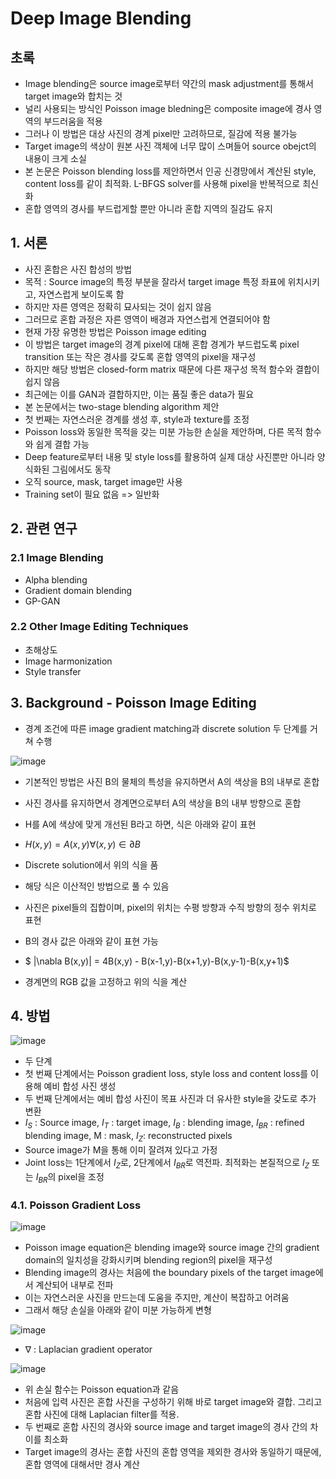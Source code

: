 # Deep Image Blending

## 초록
- Image blending은 source image로부터 약간의 mask adjustment를 통해서 target image와 합치는 것
- 널리 사용되는 방식인 Poisson image bledning은 composite image에 경사 영역의 부드러움을 적용
- 그러나 이 방법은 대상 사진의 경계 pixel만 고려하므로, 질감에 적용 불가능
- Target image의 색상이 원본 사진 객체에 너무 많이 스며들어 source obejct의 내용이 크게 소실
- 본 논문은 Poisson blending loss를 제안하면서 인공 신경망에서 계산된 style, content loss를 같이 최적화. L-BFGS solver를 사용해 pixel을 반복적으로 최신화
- 혼합 영역의 경사를 부드럽게할 뿐만 아니라 혼합 지역의 질감도 유지

## 1. 서론
- 사진 혼합은 사진 합성의 방법
- 목적 : Source image의 특정 부분을 잘라서 target image 특정 좌표에 위치시키고, 자연스럽게 보이도록 함
- 하지만 자른 영역은 정확히 묘사되는 것이 쉽지 않음
- 그러므로 혼합 과정은 자른 영역이 배경과 자연스럽게 연결되어야 함
- 현재 가장 유명한 방법은 Poisson image editing
- 이 방법은 target image의 경계 pixel에 대해 혼합 경계가 부드럽도록 pixel transition 또는 작은 경사를 갖도록 혼합 영역의 pixel을 재구성
- 하지만 해당 방법은 closed-form matrix 때문에 다른 재구성 목적 함수와 결합이 쉽지 않음
- 최근에는 이를 GAN과 결합하지만, 이는 품질 좋은 data가 필요
- 본 논문에서는 two-stage blending algorithm 제안
- 첫 번째는 자연스러운 경계를 생성 후, style과 texture를 조정
- Poisson loss와 동일한 목적을 갖는 미분 가능한 손실을 제안하며, 다른 목적 함수와 쉽게 결합 가능
- Deep feature로부터 내용 및 style loss를 활용하여 실제 대상 사진뿐만 아니라 양식화된 그림에서도 동작
- 오직 source, mask, target image만 사용
- Training set이 필요 없음 => 일반화


## 2. 관련 연구 

### 2.1 Image Blending
- Alpha blending
- Gradient domain blending
- GP-GAN

### 2.2 Other Image Editing Techniques
- 초해상도
- Image harmonization
- Style transfer

## 3. Background - Poisson Image Editing

- 경계 조건에 따른 image gradient matching과 discrete solution 두 단계를 거쳐 수행

![image](https://github.com/user-attachments/assets/5718191f-f624-42b7-a49a-862e7096f3d7)

- 기본적인 방법은 사진 B의 물체의 특성을 유지하면서 A의 색상을 B의 내부로 혼합
- 사진 경사를 유지하면서 경계면으로부터 A의 색상을 B의 내부 방향으로 혼합
- H를 A에 색상에 맞게 개선된 B라고 하면, 식은 아래와 같이 표현
- $H(x,y)=A(x,y)\forall(x,y) \in \partial B$
- Discrete solution에서 위의 식을 품
- 해당 식은 이산적인 방법으로 풀 수 있음
- 사진은 pixel들의 집합이며, pixel의 위치는 수평 방향과 수직 방향의 정수 위치로 표현
- B의 경사 값은 아래와 같이 표현 가능

- $ |\\nabla B(x,y)| = 4B(x,y) - B(x-1,y)-B(x+1,y)-B(x,y-1)-B(x,y+1)$
- 경계면의 RGB 값을 고정하고 위의 식을 계산

## 4. 방법

![image](https://github.com/user-attachments/assets/70775fb9-e5d4-45aa-ad87-fad151220cf1)

- 두 단계
- 첫 번째 단계에서는 Poisson gradient loss, style loss and content loss를 이용해 예비 합성 사진 생성
- 두 번째 단계에서는 예비 합성 사진이 목표 사진과 더 유사한 style을 갖도로 추가 변환
- $I_S$ : Source image, $I_T$ : target image, $I_B$ : blending image, $I_{BR}$ : refined blending image, M : mask, $I_Z$: reconstructed pixels
- Source image가 M을 통해 이미 잘려져 있다고 가정
- Joint loss는 1단계에서 $I_Z$로, 2단계에서 $I_{BR}$로 역전파. 최적화는 본질적으로 $I_Z$ 또는 $I_{BR}$의 pixel을 조정 

### 4.1. Poisson Gradient Loss

![image](https://github.com/user-attachments/assets/648946f1-f6ad-4dc9-b4cc-e7751a5ba15f)

- Poisson image equation은 blending image와 source image 간의 gradient domain의 일치성을 강화시키며 blending region의 pixel을 재구성
- Blending image의 경사는 처음에 the boundary pixels of the target image에서 계산되어 내부로 전파
- 이는 자연스러운 사진을 만드는데 도움을 주지만, 계산이 복잡하고 어려움
- 그래서 해당 손실을 아래와 같이 미분 가능하게 변형 

![image](https://github.com/user-attachments/assets/abb178b9-a9d5-4bb3-ad6a-69f611832ff7)

- $\nabla$ : Laplacian gradient operator

![image](https://github.com/user-attachments/assets/af85e3aa-b224-4406-b1c9-aa01381d2e56)

- 위 손실 함수는 Poisson equation과 같음
- 처음에 입력 사진은 혼합 사진을 구성하기 위해 바로 target image와 결합. 그리고 혼합 사진에 대해 Laplacian filter를 적용.
- 두 번째로 혼합 사진의 경사와 source image and target image의 경사 간의 차이를 최소화
- Target image의 경사는 혼합 사진의 혼합 영역을 제외한 경사와 동일하기 때문에, 혼합 영역에 대해서만 경사 계산


